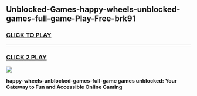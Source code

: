 
## Unblocked-Games-happy-wheels-unblocked-games-full-game-Play-Free-brk91
<h3>
<a href="https://premium76.site?title=happy-wheels-unblocked-games-full-game&ref=23A">CLICK TO PLAY</a></h3>
<hr>

<h3>
<a href="https://premium76.site?title=happy-wheels-unblocked-games-full-game&ref=23A">CLICK 2 PLAY</a>
  
</h3>

<a href="https://premium76.site?title=happy-wheels-unblocked-games-full-game&ref=23A"><img src="https://clearcache.store/games.png"></a>


**happy-wheels-unblocked-games-full-game games unblocked: Your Gateway to Fun and Accessible Online Gaming**
